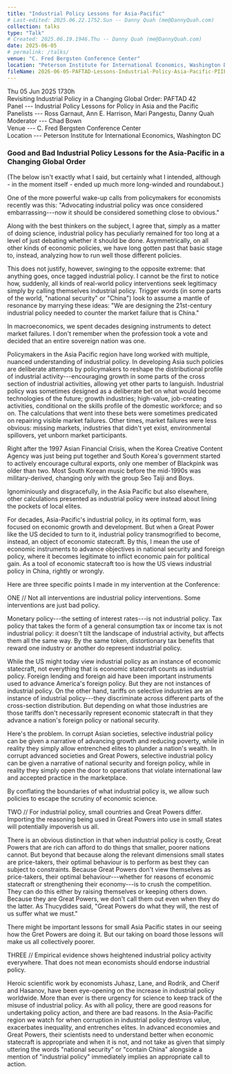 ```yaml
---
title: "Industrial Policy Lessons for Asia-Pacific"
# Last-edited: 2025.06.22.1752.Sun -- Danny Quah (me@DannyQuah.com)
collection: talks
type: "Talk"
# Created: 2025.06.19.1946.Thu -- Danny Quah (me@DannyQuah.com)
date: 2025-06-05
# permalink: /talks/
venue: "C. Fred Bergsten Conference Center"
location: "Peterson Institute for International Economics, Washington DC"
fileName: 2026-06-05-PAFTAD-Lessons-Industrial-Policy-Asia-Pacific-PIIE.md
---
```

Thu 05 Jun 2025 1730h  
Revisiting Industrial Policy in a Changing Global Order:  PAFTAD 42  
Panel --- Industrial Policy Lessons for Policy in Asia and the Pacific  
Panelists --- Ross Garnaut, Ann E. Harrison, Mari Pangestu, Danny Quah  
Moderator --- Chad Bown  
Venue --- C. Fred Bergsten Conference Center  
Location --- Peterson Institute for International Economics, Washington DC  

###  Good and Bad Industrial Policy Lessons for the Asia-Pacific in a Changing Global Order  

(The below isn't exactly what I said, but certainly what I intended, although - in the moment itself - ended up much more long-winded and roundabout.)  

One of the more powerful wake-up calls from policymakers for economists recently was this: "Advocating industrial policy was once considered embarrassing---now it should be considered something close to obvious."  

Along with the best thinkers on the subject, I agree that, simply as a matter of doing science, industrial policy has peculiarly remained for too long at a level of just debating whether it should be done.  Asymmetrically, on all other kinds of economic policies, we have long gotten past that basic stage to, instead, analyzing how to run well those different policies.  

This does not justify, however, swinging to the opposite extreme: that anything goes, once tagged industrial policy.  I cannot be the first to notice how, suddenly, all kinds of real-world policy interventions seek legitimacy simply by calling themselves industrial policy.  Trigger words (in some parts of the world, "national security" or "China") look to assume a mantle of resonance by marrying these ideas: "We are designing the 21st-century industrial policy needed to counter the market failure that is China."  

In macroeconomics, we spent decades designing instruments to detect market failures.  I don't remember when the profession took a vote and decided that an entire sovereign nation was one.  

Policymakers in the Asia Pacific region have long worked with multiple, nuanced understanding of industrial policy.  In developing Asia such policies are deliberate attempts by policymakers to reshape the distributional profile of industrial activity---encouraging growth in some parts of the cross section of industrial activities, allowing yet other parts to languish.  Industrial policy was sometimes designed as a deliberate bet on what would become technologies of the future; growth industries; high-value, job-creating activities, conditional on the skills profile of the domestic workforce; and so on. The calculations that went into these bets were sometimes predicated on repairing visible market failures.  Other times, market failures were less obvious:  missing markets, industries that didn't yet exist, environmental spillovers, yet unborn market participants.  

Right after the 1997 Asian Financial Crisis, when the Korea Creative Content Agency was just being put together and South Korea's government started to actively encourage cultural exports, only one member of Blackpink was older than two.  Most South Korean music before the mid-1990s was military-derived, changing only with the group Seo Taiji and Boys.  

Ignominiously and disgracefully, in the Asia Pacific but also elsewhere, other calculations presented as industrial policy were instead about lining the pockets of local elites.  

For decades, Asia-Pacific's industrial policy, in its optimal form, was focused on economic growth and development.  But when a Great Power like the US decided to turn to it, industrial policy transmogrified to become, instead, an object of economic statecraft.  By this, I mean the use of economic instruments to advance objectives in national security and foreign policy, where it becomes legitimate to inflict economic pain for political gain.  As a tool of economic statecraft too is how the US views industrial policy in China, rightly or wrongly.  

Here are three specific points I made in my intervention at the Conference:  

ONE // Not all interventions are industrial policy interventions.  Some interventions are just bad policy.  

Monetary policy---the setting of interest rates---is not industrial policy.  Tax policy that takes the form of a general consumption tax or income tax is not industrial policy: it doesn't tilt the landscape of industrial activity, but affects them all the same way.  By the same token, distortionary tax benefits that reward one industry or another do represent industrial policy.  

While the US might today view industrial policy as an instance of economic statecraft, not everything that is economic statecraft counts as industrial policy.  Foreign lending and foreign aid have been important instruments used to advance America's foreign policy.  But they are not instances of industrial policy.  On the other hand, tariffs on selective industries are an instance of industrial policy---they discriminate across different parts of the cross-section distribution.  But depending on what those industries are those tariffs don't necessarily represent economic statecraft in that they advance a nation's foreign policy or national security.  

Here's the problem.  In corrupt Asian societies, selective industrial policy can be given a narrative of advancing growth and reducing poverty, while in reality they simply allow entrenched elites to plunder a nation's wealth.  In corrupt advanced societies and Great Powers, selective industrial policy can be given a narrative of national security and foreign policy, while in reality they simply open the door to operations that violate international law and accepted practice in the marketplace.  

By conflating the boundaries of what industrial policy is, we allow such policies to escape the scrutiny of economic science.  

TWO // For industrial policy, small countries and Great Powers differ.  Importing the reasoning being used in Great Powers into use in small states will potentially impoverish us all.  

There is an obvious distinction in that when industrial policy is costly, Great Powers that are rich can afford to do things that smaller, poorer nations cannot.  But beyond that because along the relevant dimensions small states are price-takers, their optimal behaviour is to perform as best they can subject to constraints.  Because Great Powers don't view themselves as price-takers, their optimal behaviour---whether for reasons of economic statecraft or strengthening their economy---is to crush the competition.  They can do this either by raising themselves or keeping others down.  Because they are Great Powers, we don't call them out even when they do the latter. As Thucydides said, "Great Powers do what they will, the rest of us suffer what we must."  

There might be important lessons for small Asia Pacific states in our seeing how the Gret Powers are doing it.  But our taking on board those lessons will make us all collectively poorer.  

THREE // Empirical evidence shows heightened industrial policy activity everywhere.  That does not mean economists should endorse industrial policy.  

Heroic scientific work by economists Juhasz, Lane, and Rodrik, and Cherif and Hasanov, have been eye-opening on the increase in industrial policy worldwide.  More than ever is there urgency for science to keep track of the misuse of industrial policy.  As with all policy, there are good reasons for undertaking policy action, and there are bad reasons.  In the Asia-Pacific region we watch for when corruption in industrial policy destroys value, exacerbates inequality, and entrenches elites.  In advanced economies and Great Powers, their scientists need to understand better when economic statecraft is appropriate and when it is not, and not take as given that simply uttering the words "national security" or "contain China" alongside a mention of "industrial policy" immediately implies an appropriate call to action.  


<!---
   Invisible section // 2026-06-05-PAFTAD-Lessons-Industrial-Policy-Asia-Pacific-PIIE.md
-->




